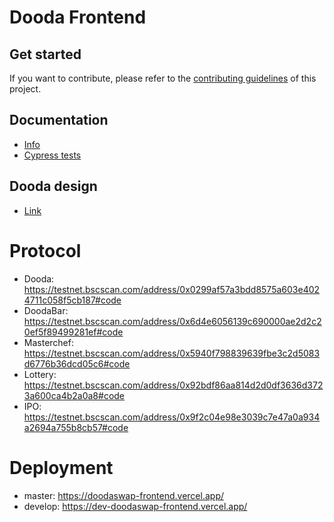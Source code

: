 # Dooda Frontend

## Get started
If you want to contribute, please refer to the [contributing guidelines](./CONTRIBUTING.md) of this project.

## Documentation

- [Info](doc/Info.md)
- [Cypress tests](doc/Cypress.md)

## Dooda design

- [Link](https://www.figma.com/file/VyvEHGNcPI5SKje1gskUsW/DOODA-Defi-Copy?node-id=0%3A1)

# Protocol

- Dooda: https://testnet.bscscan.com/address/0x0299af57a3bdd8575a603e4024711c058f5cb187#code
- DoodaBar: https://testnet.bscscan.com/address/0x6d4e6056139c690000ae2d2c20ef5f89499281ef#code
- Masterchef: https://testnet.bscscan.com/address/0x5940f798839639fbe3c2d5083d6776b36dcd05c6#code
- Lottery: https://testnet.bscscan.com/address/0x92bdf86aa814d2d0df3636d3723a600ca4b2a0a8#code
- IPO: https://testnet.bscscan.com/address/0x9f2c04e98e3039c7e47a0a934a2694a755b8cb57#code

# Deployment

- master: https://doodaswap-frontend.vercel.app/ 
- develop: https://dev-doodaswap-frontend.vercel.app/
